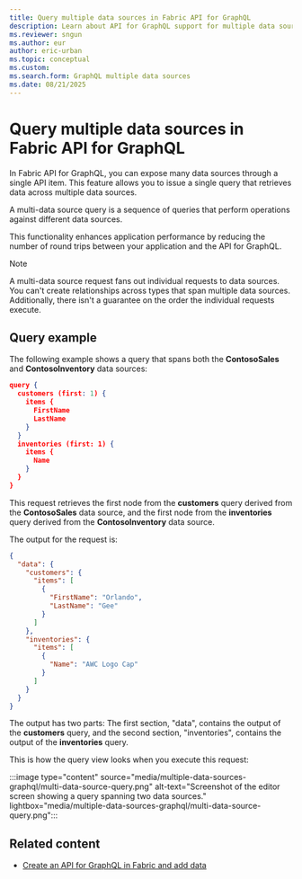 ```yaml
---
title: Query multiple data sources in Fabric API for GraphQL
description: Learn about API for GraphQL support for multiple data sources, and see an example of a query that spans two sources.
ms.reviewer: sngun
ms.author: eur
author: eric-urban
ms.topic: conceptual
ms.custom:
ms.search.form: GraphQL multiple data sources
ms.date: 08/21/2025
---
```


# Query multiple data sources in Fabric API for GraphQL

In Fabric API for GraphQL, you can expose many data sources through a single API item. This feature allows you to issue a single query that retrieves data across multiple data sources.

A multi-data source query is a sequence of queries that perform operations against different data sources.

This functionality enhances application performance by reducing the number of round trips between your application and the API for GraphQL.

> [!NOTE]
> A multi-data source request fans out individual requests to data sources. You can't create relationships across types that span multiple data sources. Additionally, there isn't a guarantee on the order the individual requests execute.

## Query example

The following example shows a query that spans both the **ContosoSales** and **ContosoInventory** data sources:

```json
query {
  customers (first: 1) {
    items {
      FirstName
      LastName
    }
  }
  inventories (first: 1) {
    items {
      Name
    }
  }
}
```

This request retrieves the first node from the **customers** query derived from the **ContosoSales** data source, and the first node from the **inventories** query derived from the **ContosoInventory** data source.

The output for the request is:

```json
{
  "data": {
    "customers": {
      "items": [
        {
          "FirstName": "Orlando",
          "LastName": "Gee"
        }
      ]
    },
    "inventories": {
      "items": [
        {
          "Name": "AWC Logo Cap"
        }
      ]
    }
  }
}
```

The output has two parts: The first section, "data", contains the output of the **customers** query, and the second section, "inventories", contains the output of the **inventories** query.

This is how the query view looks when you execute this request:

:::image type="content" source="media/multiple-data-sources-graphql/multi-data-source-query.png" alt-text="Screenshot of the editor screen showing a query spanning two data sources." lightbox="media/multiple-data-sources-graphql/multi-data-source-query.png":::

## Related content

- [Create an API for GraphQL in Fabric and add data](get-started-api-graphql.md)
